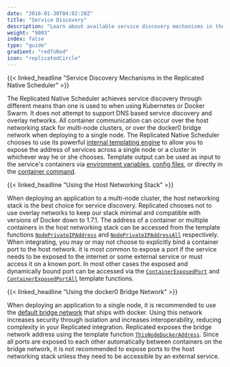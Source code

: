 ```yaml
---
date: "2018-01-30T04:02:20Z"
title: "Service Discovery"
description: "Learn about available service discovery mechanisms in the Replicated Native Scheduler"
weight: "9003"
index: false
type: "guide"
gradient: "redToRed"
icon: "replicatedCircle"
---
```


{{< linked_headline "Service Discovery Mechanisms in the Replicated Native Scheduler" >}}

The Replicated Native Scheduler achieves service discovery through different means than one is used to when using Kubernetes or Docker Swarm. It does not attempt to support DNS based service discovery and overlay networks. All container communication can occur over the host networking stack for multi-node clusters, or over the docker0 bridge network when deploying to a single node. The Replicated Native Scheduler chooses to use its powerful [internal templating engine](/docs/native/packaging-an-application/template-functions/) to allow you to expose the address of services across a single node or a cluster in whichever way he or she chooses. Template output can be used as input to the service's containers via [environment variables](/docs/native/packaging-an-application/environment_variables/), [config files](/docs/native/packaging-an-application/config-files/), or directly in the [container command](/docs/native/packaging-an-application/starting-and-stopping/).

{{< linked_headline "Using the Host Networking Stack" >}}

When deploying an application to a multi-node cluster, the host networking stack is the best choice for service discovery. Replicated chooses not to use overlay networks to keep our stack minimal and compatible with versions of Docker down to 1.7.1. The address of a container or multiple containers in the host networking stack can be accessed from the template functions [`NodePrivateIPAddress`](/docs/native/packaging-an-application/template-functions/#nodeprivateipaddress) and [`NodePrivateIPAddressAll`](/docs/native/packaging-an-application/template-functions/#nodeprivateipaddressall) respectively. When integrating, you may or may not choose to explicitly bind a container port to the host network. it is most common to expose a port if the service needs to be exposed to the internet or some external service or must access it on a known port. In most other cases the exposed and dynamically bound port can be accessed via the [`ContainerExposedPort`](/docs/native/packaging-an-application/template-functions/#containerexposedport) and [`ContainerExposedPortAll`](/docs/native/packaging-an-application/template-functions/#containerexposedportall) template functions.

{{< linked_headline "Using the docker0 Bridge Network" >}}

When deploying an application to a single node, it is recommended to use the [default bridge network](https://docs.docker.com/network/bridge/) that ships with docker. Using this network increases security through isolation and increases interoperability, reducing complexity in your Replicated integration. Replicated exposes the bridge network address using the template function [`ThisNodeDockerAddress`](/docs/native/packaging-an-application/template-functions/#thisnodedockeraddress). Since all ports are exposed to each other automatically between containers on the bridge network, it is not recommended to expose ports to the host networking stack unless they need to be accessible by an external service.
